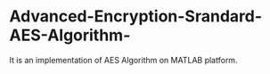 # Advanced-Encryption-Srandard-AES-Algorithm-
It is an implementation of AES Algorithm on MATLAB platform.
